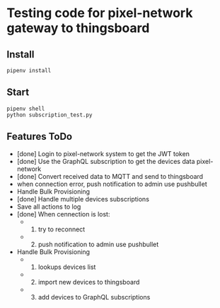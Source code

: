# Testing code for pixel-network gateway to thingsboard

## Install

    pipenv install

## Start

    pipenv shell
    python subscription_test.py

## Features ToDo

- [done] Login to pixel-network system to get the JWT token
- [done] Use the GraphQL subscription to get the devices data pixel-network
- [done] Convert received data to MQTT and send to thingsboard
- when connection error, push notification to admin use pushbullet
- Handle Bulk Provisioning
- [done] Handle multiple devices subscriptions
- Save all actions to log
- [done] When cennection is lost:
  - 1. try to reconnect
  - 2. push notification to admin use pushbullet
- Handle Bulk Provisioning
  - 1. lookups devices list
  - 2. import new devices to thingsboard
  - 3. add devices to GraphQL subscriptions

